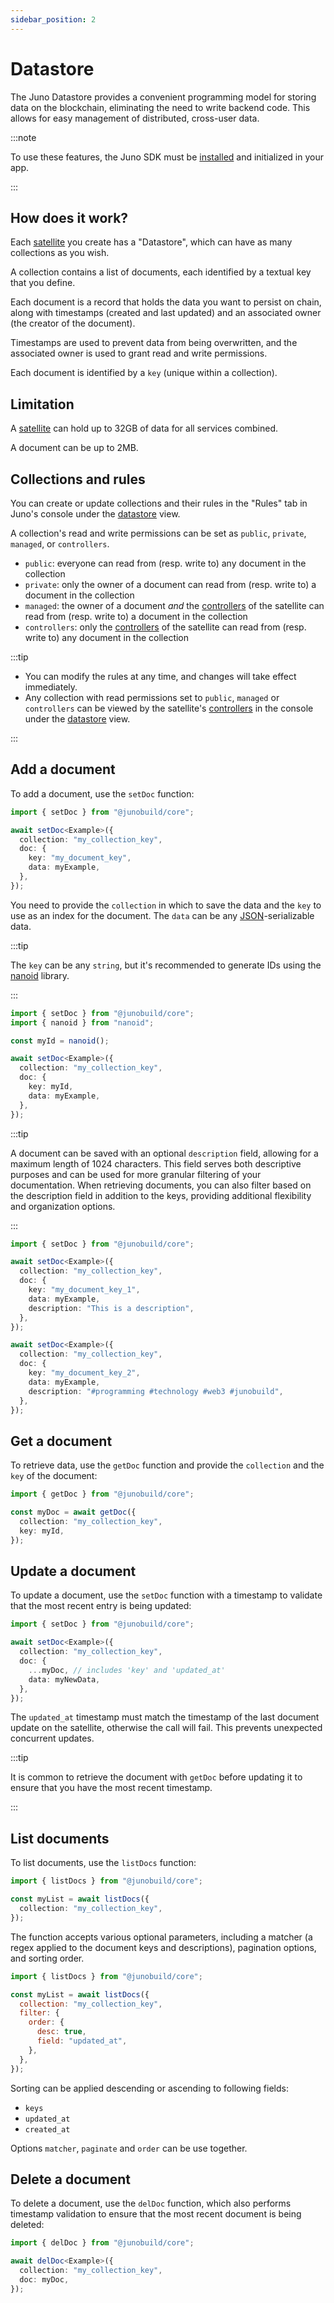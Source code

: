 ```yaml
---
sidebar_position: 2
---
```


# Datastore

The Juno Datastore provides a convenient programming model for storing data on the blockchain, eliminating the need to write backend code. This allows for easy management of distributed, cross-user data.

:::note

To use these features, the Juno SDK must be [installed](../add-juno-to-an-app/install-the-sdk-and-initialize-juno.md) and initialized in your app.

:::

## How does it work?

Each [satellite] you create has a "Datastore", which can have as many collections as you wish.

A collection contains a list of documents, each identified by a textual key that you define.

Each document is a record that holds the data you want to persist on chain, along with timestamps (created and last updated) and an associated owner (the creator of the document).

Timestamps are used to prevent data from being overwritten, and the associated owner is used to grant read and write permissions.

Each document is identified by a `key` (unique within a collection).

## Limitation

A [satellite] can hold up to 32GB of data for all services combined.

A document can be up to 2MB.

## Collections and rules

You can create or update collections and their rules in the "Rules" tab in Juno's console under the [datastore](https://console.juno.build/datastore) view.

A collection's read and write permissions can be set as `public`, `private`, `managed`, or `controllers`.

- `public`: everyone can read from (resp. write to) any document in the collection
- `private`: only the owner of a document can read from (resp. write to) a document in the collection
- `managed`: the owner of a document _and_ the [controllers] of the satellite can read from (resp. write to) a document in the collection
- `controllers`: only the [controllers] of the satellite can read from (resp. write to) any document in the collection

:::tip

- You can modify the rules at any time, and changes will take effect immediately.
- Any collection with read permissions set to `public`, `managed` or `controllers` can be viewed by the satellite's [controllers] in the console under the [datastore](https://console.juno.build/datastore) view.

:::

## Add a document

To add a document, use the `setDoc` function:

```typescript
import { setDoc } from "@junobuild/core";

await setDoc<Example>({
  collection: "my_collection_key",
  doc: {
    key: "my_document_key",
    data: myExample,
  },
});
```

You need to provide the `collection` in which to save the data and the `key` to use as an index for the document. The `data` can be any [JSON]-serializable data.

:::tip

The `key` can be any `string`, but it's recommended to generate IDs using the [nanoid](https://github.com/ai/nanoid) library.

:::

```typescript
import { setDoc } from "@junobuild/core";
import { nanoid } from "nanoid";

const myId = nanoid();

await setDoc<Example>({
  collection: "my_collection_key",
  doc: {
    key: myId,
    data: myExample,
  },
});
```

:::tip

A document can be saved with an optional `description` field, allowing for a maximum length of 1024 characters. This field serves both descriptive purposes and can be used for more granular filtering of your documentation. When retrieving documents, you can also filter based on the description field in addition to the keys, providing additional flexibility and organization options.

:::

```typescript
import { setDoc } from "@junobuild/core";

await setDoc<Example>({
  collection: "my_collection_key",
  doc: {
    key: "my_document_key_1",
    data: myExample,
    description: "This is a description",
  },
});

await setDoc<Example>({
  collection: "my_collection_key",
  doc: {
    key: "my_document_key_2",
    data: myExample,
    description: "#programming #technology #web3 #junobuild",
  },
});
```

## Get a document

To retrieve data, use the `getDoc` function and provide the `collection` and the `key` of the document:

```typescript
import { getDoc } from "@junobuild/core";

const myDoc = await getDoc({
  collection: "my_collection_key",
  key: myId,
});
```

## Update a document

To update a document, use the `setDoc` function with a timestamp to validate that the most recent entry is being updated:

```typescript
import { setDoc } from "@junobuild/core";

await setDoc<Example>({
  collection: "my_collection_key",
  doc: {
    ...myDoc, // includes 'key' and 'updated_at'
    data: myNewData,
  },
});
```

The `updated_at` timestamp must match the timestamp of the last document update on the satellite, otherwise the call will fail. This prevents unexpected concurrent updates.

:::tip

It is common to retrieve the document with `getDoc` before updating it to ensure that you have the most recent timestamp.

:::

## List documents

To list documents, use the `listDocs` function:

```typescript
import { listDocs } from "@junobuild/core";

const myList = await listDocs({
  collection: "my_collection_key",
});
```

The function accepts various optional parameters, including a matcher (a regex applied to the document keys and descriptions), pagination options, and sorting order.

```javascript
import { listDocs } from "@junobuild/core";

const myList = await listDocs({
  collection: "my_collection_key",
  filter: {
    order: {
      desc: true,
      field: "updated_at",
    },
  },
});
```

Sorting can be applied descending or ascending to following fields:

- `keys`
- `updated_at`
- `created_at`

Options `matcher`, `paginate` and `order` can be use together.

## Delete a document

To delete a document, use the `delDoc` function, which also performs timestamp validation to ensure that the most recent document is being deleted:

```typescript
import { delDoc } from "@junobuild/core";

await delDoc<Example>({
  collection: "my_collection_key",
  doc: myDoc,
});
```

[satellite]: ../terminology.md#satellite
[controllers]: ../terminology.md#controller
[JSON]: https://developer.mozilla.org/en-US/docs/Web/JavaScript/Reference/Global_Objects/JSON/stringify#description
